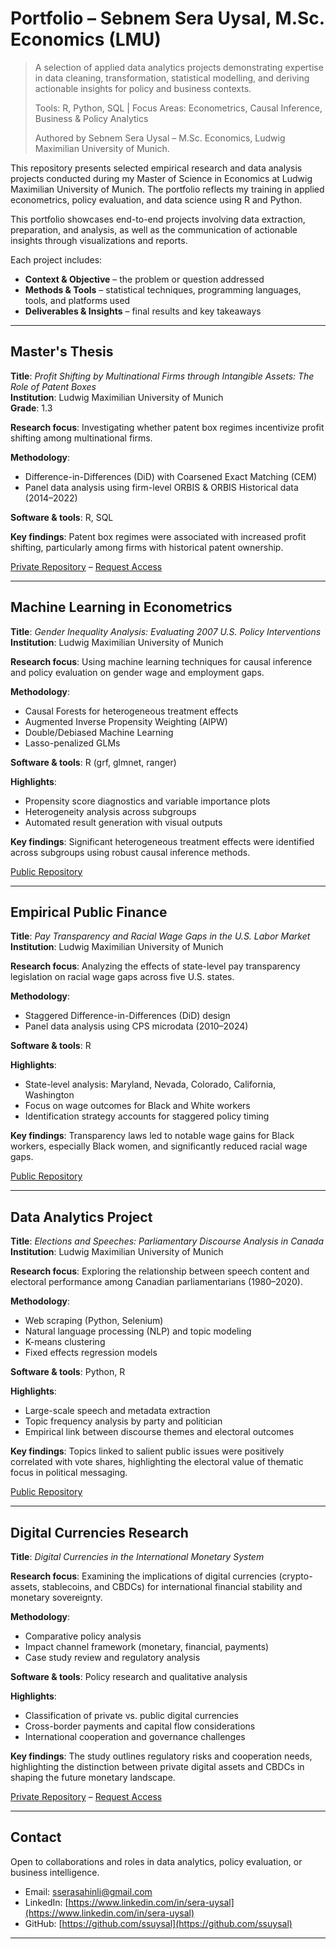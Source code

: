 # Portfolio – Sebnem Sera Uysal, M.Sc. Economics (LMU)

> A selection of applied data analytics projects demonstrating expertise in data cleaning, transformation, statistical modelling, and deriving actionable insights for policy and business contexts.
> 
> Tools: R, Python, SQL | Focus Areas: Econometrics, Causal Inference, Business & Policy Analytics
> 
> Authored by Sebnem Sera Uysal – M.Sc. Economics, Ludwig Maximilian University of Munich.

This repository presents selected empirical research and data analysis projects conducted during my Master of Science in Economics at Ludwig Maximilian University of Munich. The portfolio reflects my training in applied econometrics, policy evaluation, and data science using R and Python.

This portfolio showcases end-to-end projects involving data extraction, preparation, and analysis, as well as the communication of actionable insights through visualizations and reports. 

Each project includes:
- **Context & Objective** – the problem or question addressed
- **Methods & Tools** – statistical techniques, programming languages, tools, and platforms used
- **Deliverables & Insights** – final results and key takeaways

---

## Master's Thesis  
**Title**: *Profit Shifting by Multinational Firms through Intangible Assets: The Role of Patent Boxes*  
**Institution**: Ludwig Maximilian University of Munich  
**Grade**: 1.3  

**Research focus**: Investigating whether patent box regimes incentivize profit shifting among multinational firms.

**Methodology**:
- Difference-in-Differences (DiD) with Coarsened Exact Matching (CEM)
- Panel data analysis using firm-level ORBIS & ORBIS Historical data (2014–2022)

**Software & tools**: R, SQL

**Key findings**: Patent box regimes were associated with increased profit shifting, particularly among firms with historical patent ownership.

[Private Repository](https://github.com/ssuysal/profit-shifting-patent-boxes) – [Request Access](mailto:sserasahinli@gmail.com?subject=Access%20Request%20-%20Master%27s%20Thesis%20Repository)

---

## Machine Learning in Econometrics  
**Title**: *Gender Inequality Analysis: Evaluating 2007 U.S. Policy Interventions*  
**Institution**: Ludwig Maximilian University of Munich  

**Research focus**: Using machine learning techniques for causal inference and policy evaluation on gender wage and employment gaps.

**Methodology**:
- Causal Forests for heterogeneous treatment effects
- Augmented Inverse Propensity Weighting (AIPW)
- Double/Debiased Machine Learning
- Lasso-penalized GLMs

**Software & tools**: R (grf, glmnet, ranger)

**Highlights**:
- Propensity score diagnostics and variable importance plots
- Heterogeneity analysis across subgroups
- Automated result generation with visual outputs

**Key findings**: Significant heterogeneous treatment effects were identified across subgroups using robust causal inference methods.

[Public Repository](https://github.com/ssuysal/ml-in-econometrics)

---

## Empirical Public Finance  
**Title**: *Pay Transparency and Racial Wage Gaps in the U.S. Labor Market*  
**Institution**: Ludwig Maximilian University of Munich  

**Research focus**: Analyzing the effects of state-level pay transparency legislation on racial wage gaps across five U.S. states.

**Methodology**:
- Staggered Difference-in-Differences (DiD) design
- Panel data analysis using CPS microdata (2010–2024)

**Software & tools**: R

**Highlights**:
- State-level analysis: Maryland, Nevada, Colorado, California, Washington
- Focus on wage outcomes for Black and White workers
- Identification strategy accounts for staggered policy timing

**Key findings**: Transparency laws led to notable wage gains for Black workers, especially Black women, and significantly reduced racial wage gaps.

[Public Repository](https://github.com/ssuysal/empirical-topics-in-domestic-public-finance)

---

## Data Analytics Project  
**Title**: *Elections and Speeches: Parliamentary Discourse Analysis in Canada*  
**Institution**: Ludwig Maximilian University of Munich  

**Research focus**: Exploring the relationship between speech content and electoral performance among Canadian parliamentarians (1980–2020).

**Methodology**:
- Web scraping (Python, Selenium)
- Natural language processing (NLP) and topic modeling
- K-means clustering
- Fixed effects regression models

**Software & tools**: Python, R

**Highlights**:
- Large-scale speech and metadata extraction
- Topic frequency analysis by party and politician
- Empirical link between discourse themes and electoral outcomes

**Key findings**: Topics linked to salient public issues were positively correlated with vote shares, highlighting the electoral value of thematic focus in political messaging.

[Public Repository](https://github.com/ssuysal/data-analytics)

---

## Digital Currencies Research  
**Title**: *Digital Currencies in the International Monetary System*  

**Research focus**: Examining the implications of digital currencies (crypto-assets, stablecoins, and CBDCs) for international financial stability and monetary sovereignty.

**Methodology**:
- Comparative policy analysis
- Impact channel framework (monetary, financial, payments)
- Case study review and regulatory analysis

**Software & tools**: Policy research and qualitative analysis

**Highlights**:
- Classification of private vs. public digital currencies
- Cross-border payments and capital flow considerations
- International cooperation and governance challenges

**Key findings**: The study outlines regulatory risks and cooperation needs, highlighting the distinction between private digital assets and CBDCs in shaping the future monetary landscape.

[Private Repository](https://github.com/ssuysal/digital-currencies-in-the-international-monetary-system) – [Request Access](mailto:sserasahinli@gmail.com?subject=Access%20Request%20-%20Digital%20Currencies%20Repository)


---

## Contact

Open to collaborations and roles in data analytics, policy evaluation, or business intelligence.

- Email: sserasahinli@gmail.com  
- LinkedIn: [https://www.linkedin.com/in/sera-uysal](https://www.linkedin.com/in/sera-uysal)  
- GitHub: [https://github.com/ssuysal](https://github.com/ssuysal)

---

